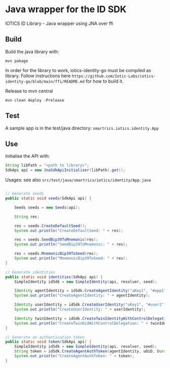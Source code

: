 # Java wrapper for the ID SDK

IOTICS ID Library - Java wrapper using JNA over ffi

## Build

Build the java library with:

`mvn pakage`

In order for the library to work, iotics-identity-go must be compiled as library.
Follow instructions here `https://github.com/Iotic-Labs/iotics-identity-go/blob/main/ffi/README.md` for how to build it.

Release to mvn central

`mvn clean deploy -Prelease`

## Test

A sample app is in the test/java directory: `smartrics.iotics.identity.App`

## Use

Initialise the API with:

```java
String libPath = "<path to library>";
SdkApi api = new JnaSdkApiInitialiser(libPath).get();
```

Usages: see also `src/test/java/smartrics/iotics/identity/App.java`

```java

// Generate seeds
public static void seeds(SdkApi api) {

    Seeds seeds = new Seeds(api);

    String res;

    res = seeds.CreateDefaultSeed();
    System.out.println("CreateDefaultSeed: " + res);

    res = seeds.SeedBip39ToMnemonic(res);
    System.out.println("SeedBip39ToMnemonic: " + res);

    res = seeds.MnemonicBip39ToSeed(res);
    System.out.println("MnemonicBip39ToSeed: " + res);
}

// Generate identities
public static void identities(SdkApi api) {
    SimpleIdentity idSdk = new SimpleIdentity(api, resolver, seed);

    Identity agentIdentity = idSdk.CreateAgentIdentity("aKey1", "#app1");
    System.out.println("CreateAgentIdentity: " + agentIdentity);

    Identity userIdentity = idSdk.CreateUserIdentity("uKey1", "#user1");
    System.out.println("CreateUserIdentity: " + userIdentity);

    Identity twinIdentity = idSdk.CreateTwinIdentityWithControlDelegation(agentIdentity, "tKey1", "#tName");
    System.out.println("CreateTwinDidWithControlDelegation: " + twinIdentity);
}

// Generate an authentication token
public static void token(SdkApi api) {
    SimpleIdentity idSdk = new SimpleIdentity(api, resolver, seed);
    String token = idSdk.CreateAgentAuthToken(agentIdentity, uDiD, Duration.ofHours(10));
    System.out.println("CreateAgentAuthToken: " + token);
}

```
